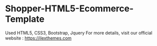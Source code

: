 # Shopper-HTML5-Ecommerce-Template
Used HTML5, CSS3, Bootstrap, Jquery
For more details, visit our official website : https://ilexthemes.com
